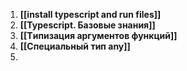 1. **[[install typescript and run files]]**
2. **[[Typescript. Базовые знания]]**
3. **[[Tипизация аргументов функций]]**
4. **[[Специальный тип any]]**
5. 